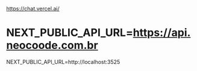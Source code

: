 
https://chat.vercel.ai/

# NEXT_PUBLIC_API_URL=https://api.neocoode.com.br
NEXT_PUBLIC_API_URL=http://localhost:3525
